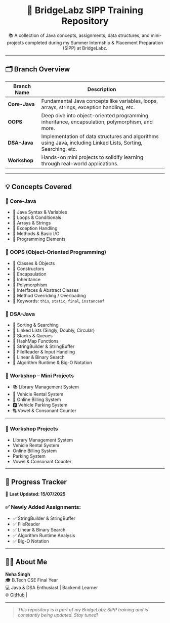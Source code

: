 <h1 align="center">🚀 BridgeLabz SIPP Training Repository</h1>

<p align="center">
  📚 A collection of Java concepts, assignments, data structures, and mini-projects completed during my Summer Internship & Placement Preparation (SIPP) at BridgeLabz.
</p>

---

## 🗂️ Branch Overview

| Branch Name   | Description |
|--------------|-------------|
| **Core-Java** | Fundamental Java concepts like variables, loops, arrays, strings, exception handling, etc. |
| **OOPS**      | Deep dive into object-oriented programming: inheritance, encapsulation, polymorphism, and more. |
| **DSA-Java**  | Implementation of data structures and algorithms using Java, including Linked Lists, Sorting, Searching, etc. |
| **Workshop**  | Hands-on mini projects to solidify learning through real-world applications. |

---

## 💡 Concepts Covered

### 🔹 Core-Java
- 🔸 Java Syntax & Variables  
- 🔸 Loops & Conditionals  
- 🔸 Arrays & Strings  
- 🔸 Exception Handling  
- 🔸 Methods & Basic I/O  
- 🔸 Programming Elements  

### 🔹 OOPS (Object-Oriented Programming)
- 🔹 Classes & Objects  
- 🔹 Constructors  
- 🔹 Encapsulation  
- 🔹 Inheritance  
- 🔹 Polymorphism  
- 🔹 Interfaces & Abstract Classes  
- 🔹 Method Overriding / Overloading  
- 🔹 Keywords: `this`, `static`, `final`, `instanceof`

### 🔹 DSA-Java
- 🔸 Sorting & Searching  
- 🔸 Linked Lists (Singly, Doubly, Circular)  
- 🔸 Stacks & Queues  
- 🔸 HashMap Functions  
- 🔸 StringBuilder & StringBuffer  
- 🔸 FileReader & Input Handling  
- 🔸 Linear & Binary Search  
- 🔸 Algorithm Runtime & Big-O Notation

### 🔹 Workshop – Mini Projects
- 📚 Library Management System  
- 🚗 Vehicle Rental System  
- 🧾 Online Billing System  
- 🅿️ Vehicle Parking System  
- 🔠 Vowel & Consonant Counter  

---

### 📁 Workshop Projects
- Library Management System
- Vehicle Rental System
- Online Billing System
- Parking System
- Vowel & Consonant Counter
---

## 🧠 Progress Tracker

📅 **Last Updated: 15/07/2025**

### ✅ Newly Added Assignments:
- ✅ StringBuilder & StringBuffer  
- ✅ FileReader  
- ✅ Linear & Binary Search  
- ✅ Algorithm Runtime Analysis  
- ✅ Big-O Notation  

---

## 🙋‍♀️ About Me

**Neha Singh**  
🎓 B.Tech CSE Final Year  
💻 Java & DSA Enthusiast | Backend Learner  
🌐 [GitHub](https://github.com/NehaSingh2505) | 

---

> _This repository is a part of my BridgeLabz SIPP training and is constantly being updated. Stay tuned!_
